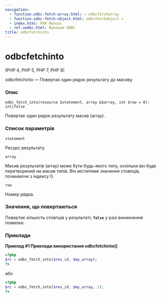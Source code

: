 ```yaml
---
navigation:
  - function.odbc-fetch-array.html: « odbcfetcharray
  - function.odbc-fetch-object.html: odbcfetchobject »
  - index.html: PHP Manual
  - ref.uodbc.html: Функции ODBC
title: odbcfetchinto
---
```

# odbcfetchinto

(PHP 4, PHP 5, PHP 7, PHP 8)

odbcfetchinto — Повертає один рядок результату до масиву

### Опис

```methodsynopsis
odbc_fetch_into(resource $statement, array &$array, int $row = 0): int|false
```

Повертає один рядок результату масив (array).

### Список параметрів

`statement`

Ресурс результату.

`array`

Масив результатів (array) може бути будь-якого типу, оскільки він буде перетворений на масив типів. Він міститиме значення стовпців, починаючи з індексу 0.

`row`

Номер рядка.

### Значення, що повертаються

Повертає кількість стовпців у результаті; **`false`** у разі виникнення помилки.

### Приклади

**Приклад #1 Приклади використання **odbcfetchinto()****

```php
<?php
$rc = odbc_fetch_into($res_id, $my_array);
?>
```

або

```php
<?php
$rc = odbc_fetch_into($res_id, $my_array, 2);
?>
```
